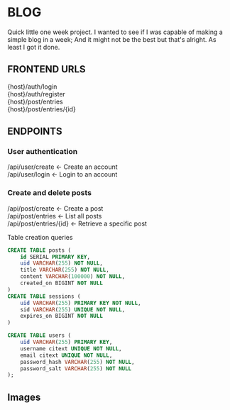 # BLOG <br>
Quick little one week project. I wanted to see if I was capable of making a simple blog in a week; And it might not be the best but that's alright. As least I got it done.

## FRONTEND URLS
{host}/auth/login<br>
{host}/auth/register<br>
{host}/post/entries<br>
{host}/post/entries/{id}<br>

## ENDPOINTS

### User authentication
/api/user/create <- Create an account<br>
/api/user/login <- Login to an account<br>
### Create and delete posts
/api/post/create <- Create a post<br>
/api/post/entries <- List all posts<br>
/api/post/entries/{id} <- Retrieve a specific post<br>


Table creation queries
```sql
CREATE TABLE posts (
    id SERIAL PRIMARY KEY,
    uid VARCHAR(255) NOT NULL,
    title VARCHAR(255) NOT NULL,
    content VARCHAR(100000) NOT NULL,
    created_on BIGINT NOT NULL
)
CREATE TABLE sessions (
    uid VARCHAR(255) PRIMARY KEY NOT NULL,
    sid VARCHAR(255) UNIQUE NOT NULL,
    expires_on BIGINT NOT NULL
)

CREATE TABLE users (
    uid VARCHAR(255) PRIMARY KEY,
    username citext UNIQUE NOT NULL,
    email citext UNIQUE NOT NULL,
    password_hash VARCHAR(255) NOT NULL,
    password_salt VARCHAR(255) NOT NULL
);
```

## Images


